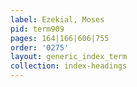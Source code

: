 ```yaml
---
label: Ezekial, Moses
pid: term909
pages: 164|166|606|755
order: '0275'
layout: generic_index_term
collection: index-headings
---
```

